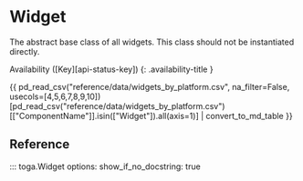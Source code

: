 # Widget

The abstract base class of all widgets. This class should not be instantiated directly.

Availability ([Key][api-status-key])  <!-- rumdl-disable-line MD013 --> {: .availability-title }

<nospell>{{ pd_read_csv("reference/data/widgets_by_platform.csv", na_filter=False, usecols=[4,5,6,7,8,9,10])[pd_read_csv("reference/data/widgets_by_platform.csv")[["ComponentName"]].isin(["Widget"]).all(axis=1)] | convert_to_md_table }}</nospell>

## Reference

::: toga.Widget
    options:
        show_if_no_docstring: true
